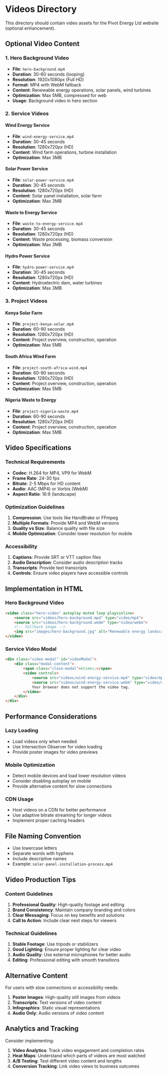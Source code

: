 # Videos Directory

This directory should contain video assets for the Pivot Energy Ltd website (optional enhancement).

## Optional Video Content

### 1. Hero Background Video
- **File**: `hero-background.mp4`
- **Duration**: 30-60 seconds (looping)
- **Resolution**: 1920x1080px (Full HD)
- **Format**: MP4 with WebM fallback
- **Content**: Renewable energy operations, solar panels, wind turbines
- **Optimization**: Max 5MB, compressed for web
- **Usage**: Background video in hero section

### 2. Service Videos

#### Wind Energy Service
- **File**: `wind-energy-service.mp4`
- **Duration**: 30-45 seconds
- **Resolution**: 1280x720px (HD)
- **Content**: Wind farm operations, turbine installation
- **Optimization**: Max 3MB

#### Solar Power Service
- **File**: `solar-power-service.mp4`
- **Duration**: 30-45 seconds
- **Resolution**: 1280x720px (HD)
- **Content**: Solar panel installation, solar farm
- **Optimization**: Max 3MB

#### Waste to Energy Service
- **File**: `waste-to-energy-service.mp4`
- **Duration**: 30-45 seconds
- **Resolution**: 1280x720px (HD)
- **Content**: Waste processing, biomass conversion
- **Optimization**: Max 3MB

#### Hydro Power Service
- **File**: `hydro-power-service.mp4`
- **Duration**: 30-45 seconds
- **Resolution**: 1280x720px (HD)
- **Content**: Hydroelectric dam, water turbines
- **Optimization**: Max 3MB

### 3. Project Videos

#### Kenya Solar Farm
- **File**: `project-kenya-solar.mp4`
- **Duration**: 60-90 seconds
- **Resolution**: 1280x720px (HD)
- **Content**: Project overview, construction, operation
- **Optimization**: Max 5MB

#### South Africa Wind Farm
- **File**: `project-south-africa-wind.mp4`
- **Duration**: 60-90 seconds
- **Resolution**: 1280x720px (HD)
- **Content**: Project overview, construction, operation
- **Optimization**: Max 5MB

#### Nigeria Waste to Energy
- **File**: `project-nigeria-waste.mp4`
- **Duration**: 60-90 seconds
- **Resolution**: 1280x720px (HD)
- **Content**: Project overview, construction, operation
- **Optimization**: Max 5MB

## Video Specifications

### Technical Requirements
- **Codec**: H.264 for MP4, VP9 for WebM
- **Frame Rate**: 24-30 fps
- **Bitrate**: 2-5 Mbps for HD content
- **Audio**: AAC (MP4) or Vorbis (WebM)
- **Aspect Ratio**: 16:9 (landscape)

### Optimization Guidelines
1. **Compression**: Use tools like HandBrake or FFmpeg
2. **Multiple Formats**: Provide MP4 and WebM versions
3. **Quality vs Size**: Balance quality with file size
4. **Mobile Optimization**: Consider lower resolution for mobile

### Accessibility
1. **Captions**: Provide SRT or VTT caption files
2. **Audio Description**: Consider audio description tracks
3. **Transcripts**: Provide text transcripts
4. **Controls**: Ensure video players have accessible controls

## Implementation in HTML

### Hero Background Video
```html
<video class="hero-video" autoplay muted loop playsinline>
    <source src="videos/hero-background.mp4" type="video/mp4">
    <source src="videos/hero-background.webm" type="video/webm">
    <!-- Fallback image -->
    <img src="images/hero-background.jpg" alt="Renewable energy landscape">
</video>
```

### Service Video Modal
```html
<div class="video-modal" id="videoModal">
    <div class="modal-content">
        <span class="close-modal">&times;</span>
        <video controls>
            <source src="videos/wind-energy-service.mp4" type="video/mp4">
            <source src="videos/wind-energy-service.webm" type="video/webm">
            Your browser does not support the video tag.
        </video>
    </div>
</div>
```

## Performance Considerations

### Lazy Loading
- Load videos only when needed
- Use Intersection Observer for video loading
- Provide poster images for video previews

### Mobile Optimization
- Detect mobile devices and load lower resolution videos
- Consider disabling autoplay on mobile
- Provide alternative content for slow connections

### CDN Usage
- Host videos on a CDN for better performance
- Use adaptive bitrate streaming for longer videos
- Implement proper caching headers

## File Naming Convention

- Use lowercase letters
- Separate words with hyphens
- Include descriptive names
- Example: `solar-panel-installation-process.mp4`

## Video Production Tips

### Content Guidelines
1. **Professional Quality**: High-quality footage and editing
2. **Brand Consistency**: Maintain company branding and colors
3. **Clear Messaging**: Focus on key benefits and solutions
4. **Call to Action**: Include clear next steps for viewers

### Technical Guidelines
1. **Stable Footage**: Use tripods or stabilizers
2. **Good Lighting**: Ensure proper lighting for clear video
3. **Audio Quality**: Use external microphones for better audio
4. **Editing**: Professional editing with smooth transitions

## Alternative Content

For users with slow connections or accessibility needs:
1. **Poster Images**: High-quality still images from videos
2. **Transcripts**: Text versions of video content
3. **Infographics**: Static visual representations
4. **Audio Only**: Audio versions of video content

## Analytics and Tracking

Consider implementing:
1. **Video Analytics**: Track video engagement and completion rates
2. **Heat Maps**: Understand which parts of videos are most watched
3. **A/B Testing**: Test different video content and lengths
4. **Conversion Tracking**: Link video views to business outcomes 